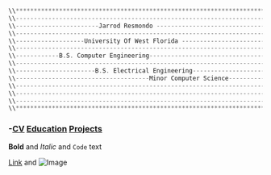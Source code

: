 


```C
\\**************************************************************************
\\-------------------------------------------------------------------------- 
\\-----------------------Jarrod Resmondo -----------------------------------
\\--------------------------------------------------------------------------
\\-------------------University Of West Florida ----------------------------
\\-------------------------------------------------------------------------- 
\\------------B.S. Computer Engineering------------------------------------- 
\\-------------------------------------------------------------------------- 
\\----------------------B.S. Electrical Engineering-------------------------
\\-------------------------------------Minor Computer Science--------------- 
\\-------------------------------------------------------------------------- 
\\-------------------------------------------------------------------------- 
\\-------------------------------------------------------------------------- 
\\**************************************************************************
```


### -[CV](https://sparkesys.github.io/CV)		[Education](https://sparkesys.github.io/Education)		[Projects](https://SPARKESYS.github.io/Projects)








**Bold** and _Italic_ and `Code` text

[Link](url) and ![Image](src)
